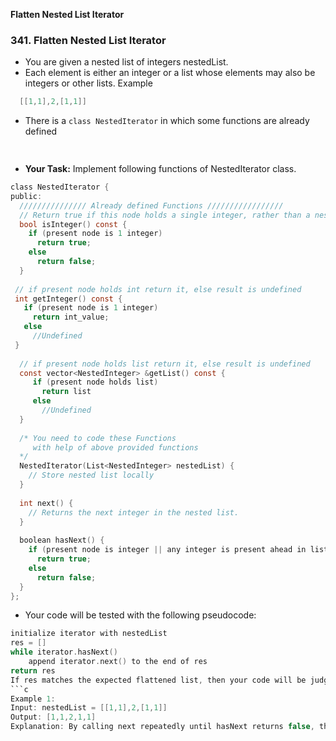 **Flatten Nested List Iterator**

### 341. Flatten Nested List Iterator
- You are given a nested list of integers nestedList. 
- Each element is either an integer or a list whose elements may also be integers or other lists. Example
```c
  [[1,1],2,[1,1]]
```
- There is a `class NestedIterator` in which some functions are already defined
```c
  
```
- **Your Task:** Implement following functions of NestedIterator class.
```c
class NestedIterator {
public:
  /////////////// Already defined Functions /////////////////
  // Return true if this node holds a single integer, rather than a nested list.  
  bool isInteger() const {
    if (present node is 1 integer)
      return true;
    else
      return false;
  }
  
 // if present node holds int return it, else result is undefined
 int getInteger() const {
   if (present node is 1 integer)
     return int_value;
   else
     //Undefined
 }
  
  // if present node holds list return it, else result is undefined
  const vector<NestedInteger> &getList() const {
     if (present node holds list)
       return list
     else
       //Undefined
  }
  
  /* You need to code these Functions 
     with help of above provided functions
  */
  NestedIterator(List<NestedInteger> nestedList) {
    // Store nested list locally
  }
  
  int next() {                                    
    // Returns the next integer in the nested list.
  }
  
  boolean hasNext() {                             
    if (present node is integer || any integer is present ahead in list)
      return true;
    else
      return false;
  }
};
```
- Your code will be tested with the following pseudocode:
```c
initialize iterator with nestedList
res = []
while iterator.hasNext()
    append iterator.next() to the end of res
return res
If res matches the expected flattened list, then your code will be judged as correct.
```c
Example 1:
Input: nestedList = [[1,1],2,[1,1]]
Output: [1,1,2,1,1]
Explanation: By calling next repeatedly until hasNext returns false, the order of elements returned by next should be: [1,1,2,1,1].
```
